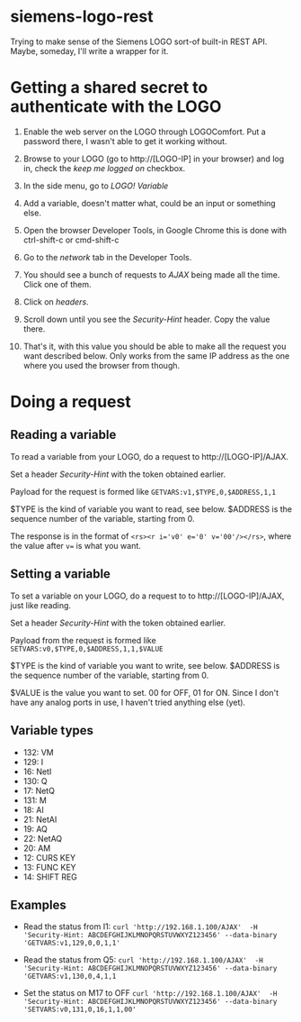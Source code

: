 # siemens-logo-rest
Trying to make sense of the Siemens LOGO sort-of built-in REST API. Maybe, someday, I'll write a wrapper for it.

# Getting a shared secret to authenticate with the LOGO

1. Enable the web server on the LOGO through LOGOComfort. Put a password there, I wasn't able to get it working without.

2. Browse to your LOGO (go to http://[LOGO-IP] in your browser) and log in, check the *keep me logged on* checkbox.

3. In the side menu, go to *LOGO! Variable*

4. Add a variable, doesn't matter what, could be an input or something else.

5. Open the browser Developer Tools, in Google Chrome this is done with ctrl-shift-c or cmd-shift-c

6. Go to the *network* tab in the Developer Tools.

7. You should see a bunch of requests to *AJAX* being made all the time. Click one of them.

8. Click on *headers*.

9. Scroll down until you see the *Security-Hint* header. Copy the value there.

10. That's it, with this value you should be able to make all the request you want described below. Only works from the same IP address as the one where you used the browser from though. 

# Doing a request

## Reading a variable

To read a variable from your LOGO, do a request to http://[LOGO-IP]/AJAX.

Set a header *Security-Hint* with the token obtained earlier.

Payload for the request is formed like `GETVARS:v1,$TYPE,0,$ADDRESS,1,1`

$TYPE is the kind of variable you want to read, see below. $ADDRESS is the sequence number of the variable, starting from 0.

The response is in the format of `<rs><r i='v0' e='0' v='00'/></rs>`, where the value after `v=` is what you want.


## Setting a variable

To set a variable on your LOGO, do a request to to http://[LOGO-IP]/AJAX, just like reading.

Set a header *Security-Hint* with the token obtained earlier.

Payload from the request is formed like `SETVARS:v0,$TYPE,0,$ADDRESS,1,1,$VALUE`

$TYPE is the kind of variable you want to write, see below. $ADDRESS is the sequence number of the variable, starting from 0.

$VALUE is the value you want to set. 00 for OFF, 01 for ON. Since I don't have any analog ports in use, I haven't tried anything else (yet).

## Variable types

- 132: VM
- 129: I
- 16: NetI
- 130: Q
- 17: NetQ
- 131: M
- 18: AI
- 21: NetAI
- 19: AQ
- 22: NetAQ
- 20: AM
- 12: CURS KEY
- 13: FUNC KEY
- 14: SHIFT REG

## Examples

- Read the status from I1:
`curl 'http://192.168.1.100/AJAX'  -H 'Security-Hint: ABCDEFGHIJKLMNOPQRSTUVWXYZ123456' --data-binary 'GETVARS:v1,129,0,0,1,1'`

- Read the status from Q5:
`curl 'http://192.168.1.100/AJAX'  -H 'Security-Hint: ABCDEFGHIJKLMNOPQRSTUVWXYZ123456' --data-binary 'GETVARS:v1,130,0,4,1,1`

- Set the status on M17 to OFF
`curl 'http://192.168.1.100/AJAX'  -H 'Security-Hint: ABCDEFGHIJKLMNOPQRSTUVWXYZ123456' --data-binary 'SETVARS:v0,131,0,16,1,1,00'`

